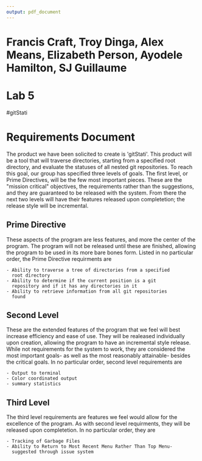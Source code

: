 ```yaml
---
output: pdf_document
---
```

# Francis Craft, Troy Dinga, Alex Means, Elizabeth Person, Ayodele Hamilton, SJ Guillaume
# Lab 5
#gitStati


# Requirements Document

The product we have been solicited to create is 'gitStati'.
This product will be a tool that will traverse directories, starting from a specified root directory, and evaluate the statuses of all nested git repositories.
To reach this goal, our group has specified three levels of goals. The first level, or Prime Directives, will be the few most important pieces. These are the "mission critical" objectives, the requirements rather than the suggestions, and they are guaranteed to be released with the system. From there the next two levels will have their features released upon completetion; the release style will be incremental.

## Prime Directive

These aspects of the program are less features, and more the center of the program. The program will not be released until these are finished, allowing the program to be used in its more bare bones form. Listed in no particular order, the Prime Directive requirments are

    - Ability to traverse a tree of directories from a specified 
      root directory
    - Ability to determine if the current position is a git 
      repository and if it has any directories in it
    - Ability to retrieve information from all git repositories 
      found
    
## Second Level

These are the extended features of the program that we feel will best increase efficiency and ease of use. They will be realeased individually upon creation, allowing the program to have an incremental style release. While not requirements for the system to work, they are considered the most important goals- as well as the most reasonably attainable- besides the critical goals. In no particular order, second level requirements are

    - Output to terminal
    - Color coordinated output
    - summary statistics
    
## Third Level

The third level requirements are features we feel would allow for the excellence of the program. As with second level requirments, they will be released upon completetion. In no particular order, they are

    - Tracking of Garbage Files
    - Ability to Return to Most Recent Menu Rather Than Top Menu-
      suggested through issue system